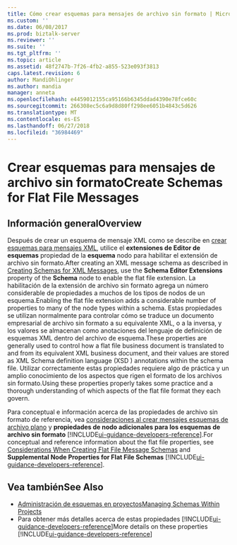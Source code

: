 ```yaml
---
title: Cómo crear esquemas para mensajes de archivo sin formato | Microsoft Docs
ms.custom: ''
ms.date: 06/08/2017
ms.prod: biztalk-server
ms.reviewer: ''
ms.suite: ''
ms.tgt_pltfrm: ''
ms.topic: article
ms.assetid: 48f2747b-7f26-4fb2-a855-523e093f3813
caps.latest.revision: 6
author: MandiOhlinger
ms.author: mandia
manager: anneta
ms.openlocfilehash: e4459012155ca95166b6345ddad4390e78fce60c
ms.sourcegitcommit: 266308ec5c6a9d8d80ff298ee6051b4843c5d626
ms.translationtype: MT
ms.contentlocale: es-ES
ms.lasthandoff: 06/27/2018
ms.locfileid: "36984469"
---
```

# <a name="create-schemas-for-flat-file-messages"></a><span data-ttu-id="e794b-102">Crear esquemas para mensajes de archivo sin formato</span><span class="sxs-lookup"><span data-stu-id="e794b-102">Create Schemas for Flat File Messages</span></span>

## <a name="overview"></a><span data-ttu-id="e794b-103">Información general</span><span class="sxs-lookup"><span data-stu-id="e794b-103">Overview</span></span>
<span data-ttu-id="e794b-104">Después de crear un esquema de mensaje XML como se describe en [crear esquemas para mensajes XML](../core/how-to-create-schemas-for-xml-messages.md), utilice el **extensiones de Editor de esquemas** propiedad de la **esquema** nodo para habilitar el extensión de archivo sin formato.</span><span class="sxs-lookup"><span data-stu-id="e794b-104">After creating an XML message schema as described in [Creating Schemas for XML Messages](../core/how-to-create-schemas-for-xml-messages.md), use the **Schema Editor Extensions** property of the **Schema** node to enable the flat file extension.</span></span> <span data-ttu-id="e794b-105">La habilitación de la extensión de archivo sin formato agrega un número considerable de propiedades a muchos de los tipos de nodos de un esquema.</span><span class="sxs-lookup"><span data-stu-id="e794b-105">Enabling the flat file extension adds a considerable number of properties to many of the node types within a schema.</span></span> <span data-ttu-id="e794b-106">Estas propiedades se utilizan normalmente para controlar cómo se traduce un documento empresarial de archivo sin formato a su equivalente XML, o a la inversa, y los valores se almacenan como anotaciones del lenguaje de definición de esquemas XML dentro del archivo de esquema.</span><span class="sxs-lookup"><span data-stu-id="e794b-106">These properties are generally used to control how a flat file business document is translated to and from its equivalent XML business document, and their values are stored as XML Schema definition language (XSD ) annotations within the schema file.</span></span> <span data-ttu-id="e794b-107">Utilizar correctamente estas propiedades requiere algo de práctica y un amplio conocimiento de los aspectos que rigen el formato de los archivos sin formato.</span><span class="sxs-lookup"><span data-stu-id="e794b-107">Using these properties properly takes some practice and a thorough understanding of which aspects of the flat file format they each govern.</span></span> 

<span data-ttu-id="e794b-108">Para conceptual e información acerca de las propiedades de archivo sin formato de referencia, vea [consideraciones al crear mensajes esquemas de archivo plano](../core/considerations-when-creating-flat-file-message-schemas.md) y **propiedades de nodo adicionales para los esquemas de archivo sin formato** [!INCLUDE[ui-guidance-developers-reference](../includes/ui-guidance-developers-reference.md)].</span><span class="sxs-lookup"><span data-stu-id="e794b-108">For conceptual and reference information about the flat file properties, see [Considerations When Creating Flat File Message Schemas](../core/considerations-when-creating-flat-file-message-schemas.md) and **Supplemental Node Properties for Flat File Schemas** [!INCLUDE[ui-guidance-developers-reference](../includes/ui-guidance-developers-reference.md)].</span></span>  

## <a name="see-also"></a><span data-ttu-id="e794b-109">Vea también</span><span class="sxs-lookup"><span data-stu-id="e794b-109">See Also</span></span>  
- [<span data-ttu-id="e794b-110">Administración de esquemas en proyectos</span><span class="sxs-lookup"><span data-stu-id="e794b-110">Managing Schemas Within Projects</span></span>](../core/managing-schemas-within-projects.md)
- <span data-ttu-id="e794b-111">Para obtener más detalles acerca de estas propiedades [!INCLUDE[ui-guidance-developers-reference](../includes/ui-guidance-developers-reference.md)]</span><span class="sxs-lookup"><span data-stu-id="e794b-111">More details on these properties [!INCLUDE[ui-guidance-developers-reference](../includes/ui-guidance-developers-reference.md)]</span></span>
